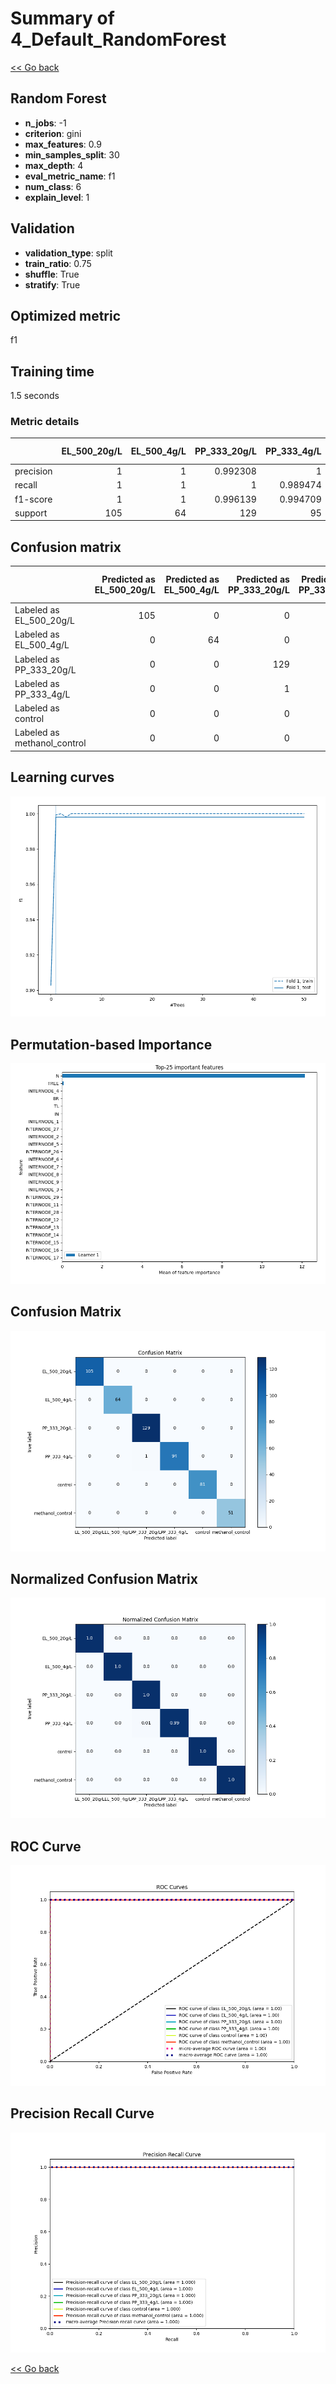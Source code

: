 # Summary of 4_Default_RandomForest

[<< Go back](../README.md)


## Random Forest
- **n_jobs**: -1
- **criterion**: gini
- **max_features**: 0.9
- **min_samples_split**: 30
- **max_depth**: 4
- **eval_metric_name**: f1
- **num_class**: 6
- **explain_level**: 1

## Validation
 - **validation_type**: split
 - **train_ratio**: 0.75
 - **shuffle**: True
 - **stratify**: True

## Optimized metric
f1

## Training time

1.5 seconds

### Metric details
|           |   EL_500_20g/L |   EL_500_4g/L |   PP_333_20g/L |   PP_333_4g/L |   control |   methanol_control |   accuracy |   macro avg |   weighted avg |   logloss |
|:----------|---------------:|--------------:|---------------:|--------------:|----------:|-------------------:|-----------:|------------:|---------------:|----------:|
| precision |              1 |             1 |       0.992308 |      1        |         1 |                  1 |   0.998095 |    0.998718 |       0.99811  | 0.0691089 |
| recall    |              1 |             1 |       1        |      0.989474 |         1 |                  1 |   0.998095 |    0.998246 |       0.998095 | 0.0691089 |
| f1-score  |              1 |             1 |       0.996139 |      0.994709 |         1 |                  1 |   0.998095 |    0.998475 |       0.998094 | 0.0691089 |
| support   |            105 |            64 |     129        |     95        |        81 |                 51 |   0.998095 |  525        |     525        | 0.0691089 |


## Confusion matrix
|                             |   Predicted as EL_500_20g/L |   Predicted as EL_500_4g/L |   Predicted as PP_333_20g/L |   Predicted as PP_333_4g/L |   Predicted as control |   Predicted as methanol_control |
|:----------------------------|----------------------------:|---------------------------:|----------------------------:|---------------------------:|-----------------------:|--------------------------------:|
| Labeled as EL_500_20g/L     |                         105 |                          0 |                           0 |                          0 |                      0 |                               0 |
| Labeled as EL_500_4g/L      |                           0 |                         64 |                           0 |                          0 |                      0 |                               0 |
| Labeled as PP_333_20g/L     |                           0 |                          0 |                         129 |                          0 |                      0 |                               0 |
| Labeled as PP_333_4g/L      |                           0 |                          0 |                           1 |                         94 |                      0 |                               0 |
| Labeled as control          |                           0 |                          0 |                           0 |                          0 |                     81 |                               0 |
| Labeled as methanol_control |                           0 |                          0 |                           0 |                          0 |                      0 |                              51 |

## Learning curves
![Learning curves](learning_curves.png)

## Permutation-based Importance
![Permutation-based Importance](permutation_importance.png)
## Confusion Matrix

![Confusion Matrix](confusion_matrix.png)


## Normalized Confusion Matrix

![Normalized Confusion Matrix](confusion_matrix_normalized.png)


## ROC Curve

![ROC Curve](roc_curve.png)


## Precision Recall Curve

![Precision Recall Curve](precision_recall_curve.png)



[<< Go back](../README.md)
